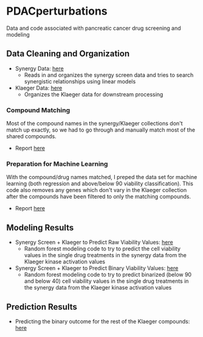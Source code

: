 # PDACperturbations

Data and code associated with pancreatic cancer drug screening and modeling

## Data Cleaning and Organization

* Synergy Data: [here](src/process_synergy_data/process_synergy.md)
  * Reads in and organizes the synergy screen data and tries to search synergistic relationships using linear models
* Klaeger Data: [here](src/process_klaeger_data/klaeger_data_processing.md)
  * Organizes the Klaeger data for downstream processing

### Compound Matching

Most of the compound names in the synergy/Klaeger collections don't match up exactly, so we had to go through and manually match most of the shared compounds.

* Report [here](src/find_synergy_klaeger_matches/find_synergy_klaeger_matches.md)

### Preparation for Machine Learning

With the compound/drug names matched, I preped the data set for machine learning (both regression and above/below 90 viability classification). This code also removes any genes which don't vary in the Klaeger collection after the compounds have been filtered to only the matching compounds.

* Report [here](src/process_synergy_klaeger_for_ML/process_for_ML.md)

## Modeling Results

* Synergy Screen + Klaeger to Predict Raw Viability Values: [here](src/klaeger_synergy_model/build_klaeger_synergy_model.md)
  * Random forest modeling code to try to predict the cell viability values in the single drug treatments in the synergy data from the Klaeger kinase activation values
* Synergy Screen + Klaeger to Predict Binary Viability Values: [here](src/klaeger_synergy_binary_model/build_klaeger_synergy_binary_model.md)
  * Random forest modeling code to try to predict binarized (below 90 and below 40) cell viability values in the single drug treatments in the synergy data from the Klaeger kinase activation values

## Prediction Results

* Predicting the binary outcome for the rest of the Klaeger compounds: [here](src/klaeger_synergy_binary_predictions/build_klaeger_synergy_binary_predictions.md)
